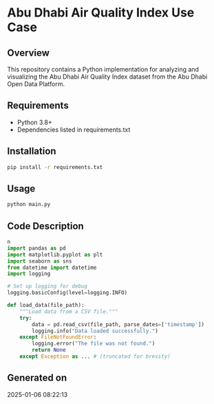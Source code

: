# Abu Dhabi Air Quality Index Use Case

## Overview
This repository contains a Python implementation for analyzing and visualizing the Abu Dhabi Air Quality Index dataset from the Abu Dhabi Open Data Platform.

## Requirements
- Python 3.8+
- Dependencies listed in requirements.txt

## Installation
```bash
pip install -r requirements.txt
```

## Usage
```bash
python main.py
```

## Code Description
```python
n
import pandas as pd
import matplotlib.pyplot as plt
import seaborn as sns
from datetime import datetime
import logging

# Set up logging for debug
logging.basicConfig(level=logging.INFO)

def load_data(file_path):
    """Load data from a CSV file."""
    try:
        data = pd.read_csv(file_path, parse_dates=['timestamp'])
        logging.info("Data loaded successfully.")
    except FileNotFoundError:
        logging.error("The file was not found.")
        return None
    except Exception as ... # (truncated for brevity)
```

## Generated on
2025-01-06 08:22:13

